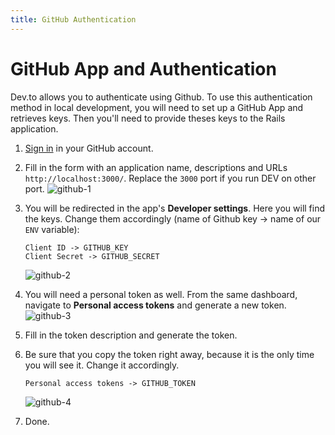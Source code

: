 ```yaml
---
title: GitHub Authentication
---
```


# GitHub App and Authentication

Dev.to allows you to authenticate using Github. To use this authentication method in local development, you will need to set up a GitHub App and retrieves keys. Then you'll need to provide theses keys to the Rails application.

1. [Sign in](https://github.com/settings/applications/new) in your GitHub account.

2. Fill in the form with an application name, descriptions and URLs `http://localhost:3000/`. Replace the `3000` port if you run DEV on other port.
   ![github-1](https://user-images.githubusercontent.com/22895284/51085500-877a6c00-173a-11e9-913a-0dccad234cf3.png)

3. You will be redirected in the app's **Developer settings**. Here you will find the keys. Change them accordingly (name of Github key -> name of our `ENV` variable):

   ```
   Client ID -> GITHUB_KEY
   Client Secret -> GITHUB_SECRET
   ```

   ![github-2](https://user-images.githubusercontent.com/22895284/51085862-49337b80-173f-11e9-8503-f8251d07f458.png)

4. You will need a personal token as well. From the same dashboard, navigate to **Personal access tokens** and generate a new token.
   ![github-3](https://user-images.githubusercontent.com/22895284/51085863-49337b80-173f-11e9-81bf-1c1e38035a7a.png)
5. Fill in the token description and generate the token.

6. Be sure that you copy the token right away, because it is the only time you will see it. Change it accordingly.

   ```
   Personal access tokens -> GITHUB_TOKEN
   ```

   ![github-4](https://user-images.githubusercontent.com/22895284/51085865-49cc1200-173f-11e9-86a8-7e7e1db408a0.png)

7. Done.
